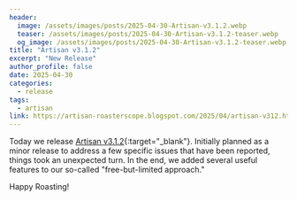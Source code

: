 ```yaml
---
header:
  image: /assets/images/posts/2025-04-30-Artisan-v3.1.2.webp
  teaser: /assets/images/posts/2025-04-30-Artisan-v3.1.2-teaser.webp
  og_image: /assets/images/posts/2025-04-30-Artisan-v3.1.2-teaser.webp
title: "Artisan v3.1.2"
excerpt: "New Release"
author_profile: false
date: 2025-04-30
categories:
  - release
tags:
  - artisan
link: https://artisan-roasterscope.blogspot.com/2025/04/artisan-v312.html
---
```


Today we release [Artisan v3.1.2](https://artisan-roasterscope.blogspot.com/2025/04/artisan-v312.html){:target="_blank"}. Initially planned as a minor release to address a few specific issues that have been reported, things took an unexpected turn. In the end, we added several useful features to our so-called "free-but-limited approach."


Happy Roasting!
